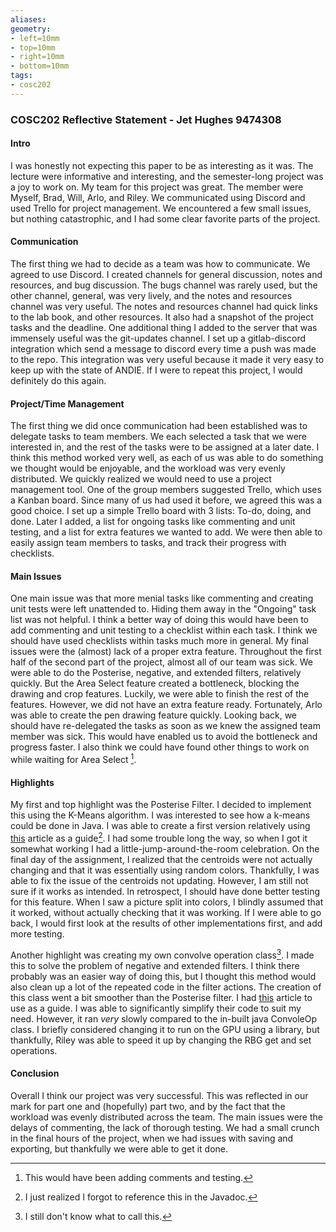 ```yaml
---
aliases: 
geometry:
- left=10mm
- top=10mm
- right=10mm
- bottom=10mm
tags: 
- cosc202
---
```

### COSC202 Reflective Statement - Jet Hughes 9474308
#### Intro
I was honestly not expecting this paper to be as interesting as it was. The lecture were informative and interesting, and the semester-long project was a joy to work on. My team for this project was great. The member were Myself, Brad, Will, Arlo, and Riley. We communicated using Discord and used Trello for project management. We encountered a few small issues, but nothing catastrophic, and I had some clear favorite parts of the project.

#### Communication
The first thing we had to decide as a team was how to communicate. We agreed to use Discord. I created channels for general discussion, notes and resources, and bug discussion. The bugs channel was rarely used, but the other channel, general, was very lively, and the notes and resources channel was very useful. The notes and resources channel had quick links to the lab book, and other resources. It also had a snapshot of the project tasks and the deadline. One additional thing I added to the server that was immensely useful was the git-updates channel. I set up a gitlab-discord integration which send a message to discord every time a push was made to the repo. This integration was very useful because it made it very easy to keep up with the state of ANDIE. If I were to repeat this project, I would definitely do this again.

#### Project/Time Management
The first thing we did once communication had been established was to delegate tasks to team members. We each selected a task that we were interested in, and the rest of the tasks were to be assigned at a later date. I think this method worked very well, as each of us was able to do something we thought would be enjoyable, and the workload was very evenly distributed. We quickly realized we would need to use a project management tool. One of the group members suggested Trello, which uses a Kanban board. Since many of us had used it before, we agreed this was a good choice.  I set up a simple Trello board with 3 lists: To-do, doing, and done. Later I added, a list for ongoing tasks like commenting and unit testing, and a list for extra features we wanted to add. We were then able to easily assign team members to tasks, and track their progress with checklists. 

#### Main Issues
One main issue was that more menial tasks like commenting and creating unit tests were left unattended to. Hiding them away in the "Ongoing" task list was not helpful. I think a better way of doing this would have been to add commenting and unit testing to a checklist within each task. I think we should have used checklists within tasks much more in general. My final issues were the (almost) lack of a proper extra feature. Throughout the first half of the second part of the project, almost all of our team was sick. We were able to do the Posterise, negative, and extended filters, relatively quickly. But the Area Select feature created a bottleneck, blocking the drawing and crop features. Luckily, we were able to finish the rest of the features. However, we did not have an extra feature ready. Fortunately, Arlo was able to create the pen drawing feature quickly. Looking back, we should have re-delegated the tasks as soon as we knew the assigned team member was sick. This would have enabled us to avoid the bottleneck and progress faster. I also think we could have found other things to work on while waiting for Area Select [^3].

#### Highlights
My first and top highlight was the Posterise Filter. I decided to implement this using the K-Means algorithm. I was interested to see how a k-means could be done in Java. I was able to create a first version relatively using [this](https://stackabuse.com/guide-to-k-means-clustering-with-java/) article as a guide[^1]. I had some trouble long the way, so when I got it somewhat working I had a little-jump-around-the-room celebration. On the final day of the assignment, I realized that the centroids were not actually changing and that it was essentially using random colors. Thankfully, I was able to fix the issue of the centroids not updating. However, I am still not sure if it works as intended. In retrospect, I should have done better testing for this feature. When I saw a picture split into colors, I blindly assumed that it worked, without actually checking that it was working. If I were able to go back, I would first look at the results of other implementations first, and add more testing.

Another highlight was creating my own convolve operation class[^2]. I made this to solve the problem of negative and extended filters. I think there probably was an easier way of doing this, but I thought this method would also clean up a lot of the repeated code in the filter actions. The creation of this class went a bit smoother than the Posterise filter. I had [this](http://ramok.tech/2018/09/27/convolution-in-java/) article to use as a guide. I was able to significantly simplify their code to suit my need. However, it ran *very* slowly compared to the in-built java ConvoleOp class. I briefly considered changing it to run on the GPU using a library, but thankfully, Riley was able to speed it up by changing the RBG get and set operations.

#### Conclusion
Overall I think our project was very successful. This was reflected in our mark for part one and (hopefully) part two, and by the fact that the workload was evenly distributed across the team. The main issues were the delays of commenting, the lack of thorough testing. We had a small crunch in the final hours of the project, when we had issues with saving and exporting, but thankfully we were able to get it done.  

[^1]: I just realized I forgot to reference this in the Javadoc.
[^2]: I still don't know what to call this.
[^3]: This would have been adding comments and testing.